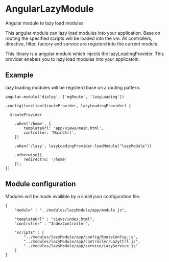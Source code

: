 AngularLazyModule
=================

Angular module to lazy load modules

This angular module can lazy load modules into your application. Base on routing the specified scripts will be loaded into the vm. All controllers, directive, filter, factory and service are registerd into the current module.

This library is a angular module which injects the lazyLoadingProvider. This provider enabels you to lazy load modules into your applicatoin. 

Example
-----------
lazy loading modules will be registerd base on a routing pattern.

````
angular.module('dialog', ['ngRoute', 'lazyLoading'])

.config(function($routeProvider, lazyLoadingProvider) {
			
  $routeProvider
	
	.when('/home', {
		templateUrl: 'app/views/main.html',
		controller: 'MainCtrl',
	})
	
	.when('/lazy', lazyLoadingProvider.loadModule("lazyModule"))
	
	.otherwise({
		redirectTo: '/home'
	});
})
````

Module configuration
-----------
Modules will be made availible by a small json configuration file.
````
{
	"module" : "../modules/lazyModule/app/module.js",
	
	"templateUrl" : "views/index.html",
	"controller" : "IndexController",
	
	"scripts" : [
		"../modules/lazyModule/app/config/RouteConfig.js", 
		"../modules/lazyModule/app/controller/LazyCtrl.js",
		"../modules/lazyModule/app/service/LazyService.js"
	]
}
````
